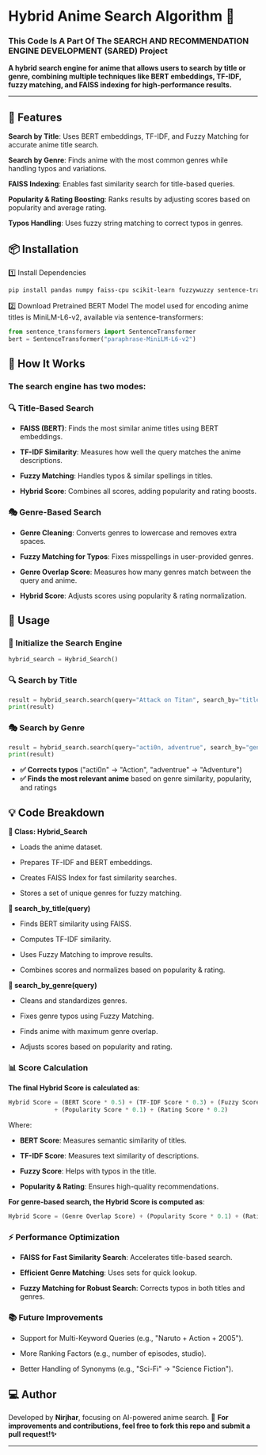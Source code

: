 # Hybrid Anime Search Algorithm 🎯

### This Code Is A Part Of The SEARCH AND RECOMMENDATION ENGINE DEVELOPMENT (SARED) Project
**A hybrid search engine for anime that allows users to search by title or genre, combining multiple techniques like BERT embeddings, TF-IDF, fuzzy matching, and FAISS indexing for high-performance results.**
<hr>


## 🚀 Features
**Search by Title**: Uses BERT embeddings, TF-IDF, and Fuzzy Matching for accurate anime title search.

**Search by Genre**: Finds anime with the most common genres while handling typos and variations.

**FAISS Indexing**: Enables fast similarity search for title-based queries.

**Popularity & Rating Boosting**: Ranks results by adjusting scores based on popularity and average rating.

**Typos Handling**: Uses fuzzy string matching to correct typos in genres.

## 📦 Installation
1️⃣ Install Dependencies
```bash
pip install pandas numpy faiss-cpu scikit-learn fuzzywuzzy sentence-transformers
```
2️⃣ Download Pretrained BERT Model
The model used for encoding anime titles is MiniLM-L6-v2, available via sentence-transformers:

```python
from sentence_transformers import SentenceTransformer
bert = SentenceTransformer("paraphrase-MiniLM-L6-v2")
```
## 📝 How It Works
### The search engine has two modes:

### 🔍 Title-Based Search<br>

- **FAISS (BERT)**: Finds the most similar anime titles using BERT embeddings.

- **TF-IDF Similarity**: Measures how well the query matches the anime descriptions.

- **Fuzzy Matching**: Handles typos & similar spellings in titles.

- **Hybrid Score**: Combines all scores, adding popularity and rating boosts.

### 🎭 Genre-Based Search
- **Genre Cleaning**: Converts genres to lowercase and removes extra spaces.

- **Fuzzy Matching for Typos**: Fixes misspellings in user-provided genres.

- **Genre Overlap Score**: Measures how many genres match between the query and anime.

- **Hybrid Score**: Adjusts scores using popularity & rating normalization.

## 📌 Usage
### 🎯 Initialize the Search Engine
```python
hybrid_search = Hybrid_Search()
```
### 🔍 Search by Title
```python
result = hybrid_search.search(query="Attack on Titan", search_by="title")
print(result)
```
### 🎭 Search by Genre
```python
result = hybrid_search.search(query="acti0n, adventrue", search_by="genre")  # Typo in genres
print(result)
```
- **✅ Corrects typos** ("acti0n" → "Action", "adventrue" → "Adventure")
- **✅ Finds the most relevant anime** based on genre similarity, popularity, and ratings

## 💡 Code Breakdown
**🔹 Class: Hybrid_Search**
- Loads the anime dataset.

- Prepares TF-IDF and BERT embeddings.

- Creates FAISS Index for fast similarity searches.

- Stores a set of unique genres for fuzzy matching.

**🔹 search_by_title(query)**
- Finds BERT similarity using FAISS.

- Computes TF-IDF similarity.

- Uses Fuzzy Matching to improve results.

- Combines scores and normalizes based on popularity & rating.

**🔹 search_by_genre(query)**
- Cleans and standardizes genres.

- Fixes genre typos using Fuzzy Matching.

- Finds anime with maximum genre overlap.

- Adjusts scores based on popularity and rating.

### 📊 Score Calculation
**The final Hybrid Score is calculated as**:

```python
Hybrid Score = (BERT Score * 0.5) + (TF-IDF Score * 0.3) + (Fuzzy Score * 0.2) 
             + (Popularity Score * 0.1) + (Rating Score * 0.2)
```
Where:

- **BERT Score**: Measures semantic similarity of titles.

- **TF-IDF Score**: Measures text similarity of descriptions.

- **Fuzzy Score**: Helps with typos in the title.

- **Popularity & Rating**: Ensures high-quality recommendations.

**For genre-based search, the Hybrid Score is computed as**:

```python
Hybrid Score = (Genre Overlap Score) + (Popularity Score * 0.1) + (Rating Score * 0.2)
```
### ⚡ Performance Optimization
- **FAISS for Fast Similarity Search**: Accelerates title-based search.

- **Efficient Genre Matching**: Uses sets for quick lookup.

- **Fuzzy Matching for Robust Search**: Corrects typos in both titles and genres.

### 📚 Future Improvements
- Support for Multi-Keyword Queries (e.g., "Naruto + Action + 2005").

- More Ranking Factors (e.g., number of episodes, studio).

- Better Handling of Synonyms (e.g., "Sci-Fi" → "Science Fiction").

## 💻 Author
Developed by **Nirjhar**, focusing on AI-powered anime search. 🚀
**For improvements and contributions, feel free to fork this repo and submit a pull request!✨**
<hr>
